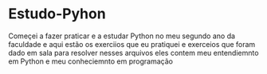 # Estudo-Pyhon
Começei a fazer praticar e a estudar Python no meu segundo ano da faculdade e aqui estão os exerciios que eu pratiquei e  exerceios que foram dado em sala para resolver 
nesses arquivos eles contem meu entendiemnto em Python e meu conheciemnto em programação
